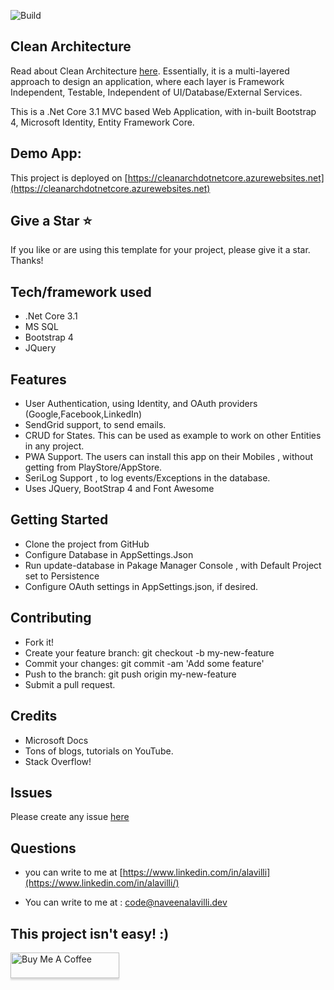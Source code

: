 ![Build](https://github.com/naveenalavilli/CleanArchitecture/workflows/Build/badge.svg)

## Clean Architecture
Read about Clean Architecture [here](https://blog.cleancoder.com/uncle-bob/2012/08/13/the-clean-architecture.html). Essentially, it is a multi-layered approach to design an application, where each layer is
Framework Independent, Testable, Independent of UI/Database/External Services.

This is a .Net Core 3.1 MVC based Web Application, with in-built Bootstrap 4, Microsoft Identity, Entity Framework Core.

## Demo App:
This project is deployed on [https://cleanarchdotnetcore.azurewebsites.net](https://cleanarchdotnetcore.azurewebsites.net)

## Give a Star :star:
If you like or are using this template for your project, please give it a star. Thanks!  

## Tech/framework used
* .Net Core 3.1
* MS SQL
* Bootstrap 4
* JQuery

## Features
* User Authentication, using Identity, and OAuth providers (Google,Facebook,LinkedIn)
* SendGrid support, to send emails.
* CRUD for States. This can be used as example to work on other Entities in any project.
* PWA Support. The users can install this app on their Mobiles , without getting from PlayStore/AppStore.
* SeriLog Support , to log events/Exceptions in the database.
* Uses JQuery, BootStrap 4 and Font Awesome

## Getting Started
* Clone the project from GitHub
* Configure Database in AppSettings.Json
* Run update-database in Pakage Manager Console , with Default Project set to Persistence
* Configure OAuth settings in AppSettings.json, if desired.

## Contributing
* Fork it!
* Create your feature branch: git checkout -b my-new-feature
* Commit your changes: git commit -am 'Add some feature'
* Push to the branch: git push origin my-new-feature
* Submit a pull request.

## Credits
* Microsoft Docs
* Tons of blogs, tutorials on YouTube.
* Stack Overflow!

## Issues
Please create any issue [here](https://github.com/naveenalavilli/CleanArchitecture/issues/new/choose)

## Questions
* you can write to me at [https://www.linkedin.com/in/alavilli](https://www.linkedin.com/in/alavilli/)
- You can write to me at : <code@naveenalavilli.dev>

## This project isn't easy! :)
<a href="https://www.buymeacoffee.com/alavillink" target="_blank"><img src="https://www.buymeacoffee.com/assets/img/custom_images/orange_img.png" alt="Buy Me A Coffee" style="height: 41px !important;width: 174px !important;box-shadow: 0px 3px 2px 0px rgba(190, 190, 190, 0.5) !important;-webkit-box-shadow: 0px 3px 2px 0px rgba(190, 190, 190, 0.5) !important;" ></a>

